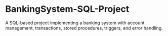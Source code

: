 # BankingSystem-SQL-Project
A SQL-based project implementing a banking system with account management, transactions, stored procedures, triggers, and error handling.
